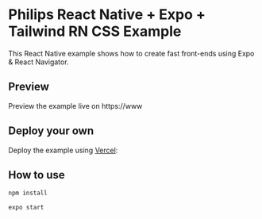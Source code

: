 # Philips React Native + Expo + Tailwind RN CSS Example

This React Native example shows how to create fast front-ends using Expo & React Navigator.

## Preview

Preview the example live on https://www


## Deploy your own

Deploy the example using [Vercel](https://vercel.com?utm_source=github&utm_medium=readme&utm_campaign=next-example):


## How to use

```bash
npm install

expo start